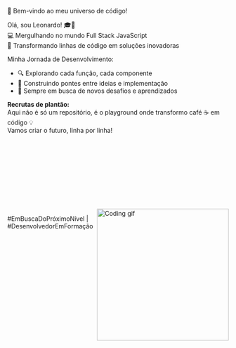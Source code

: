 🚀 Bem-vindo ao meu universo de código!

Olá, sou Leonardo! 🎓👋  <br>
💻 Mergulhando no mundo Full Stack JavaScript  <br>
🌟 Transformando linhas de código em soluções inovadoras 

Minha Jornada de Desenvolvimento:
- 🔍 Explorando cada função, cada componente
- 🌈 Construindo pontes entre ideias e implementação
- 🚀 Sempre em busca de novos desafios e aprendizados

**Recrutas de plantão:** <br>
Aqui não é só um repositório, é o playground onde transformo café ☕ em código 💡 <br>
Vamos criar o futuro, linha por linha! <br><br><br><br><br><br><br><br><br><br><br>
<img align="right" width="300" src="https://media.giphy.com/media/qgQUggAC3Pfv687qPC/giphy.gif" alt="Coding gif"> 

<p align="">
  #EmBuscaDoPróximoNível | #DesenvolvedorEmFormação
</p>






<!---
LeonardoDias28/LeonardoDias28 is a ✨ special ✨ repository because its `README.md` (this file) appears on your GitHub profile.
You can click the Preview link to take a look at your changes.
--->
